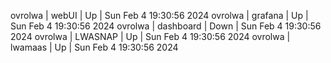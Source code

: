 ovrolwa | webUI | Up | Sun Feb  4 19:30:56 2024
ovrolwa | grafana | Up | Sun Feb  4 19:30:56 2024
ovrolwa | dashboard | Down | Sun Feb  4 19:30:56 2024
ovrolwa | LWASNAP | Up | Sun Feb  4 19:30:56 2024
ovrolwa | lwamaas | Up | Sun Feb  4 19:30:56 2024
